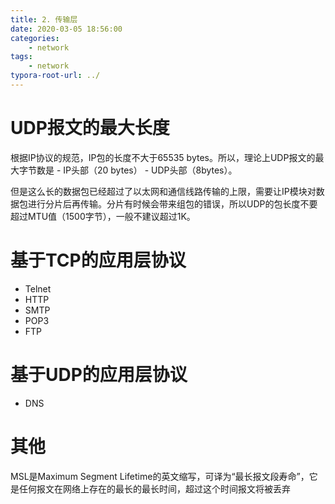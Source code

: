 ```yaml
---
title: 2. 传输层
date: 2020-03-05 18:56:00
categories:
	- network
tags:
	- network
typora-root-url: ../
---
```


# UDP报文的最大长度

根据IP协议的规范，IP包的长度不大于65535 bytes。所以，理论上UDP报文的最大字节数是 - IP头部（20 bytes） - UDP头部（8bytes）。

但是这么长的数据包已经超过了以太网和通信线路传输的上限，需要让IP模块对数据包进行分片后再传输。分片有时候会带来组包的错误，所以UDP的包长度不要超过MTU值（1500字节），一般不建议超过1K。

# 基于TCP的应用层协议

- Telnet
- HTTP
- SMTP
- POP3
-  FTP

# 基于UDP的应用层协议

- DNS

# 其他

MSL是Maximum Segment Lifetime的英文缩写，可译为“最长报文段寿命”，它是任何报文在网络上存在的最长的最长时间，超过这个时间报文将被丢弃

